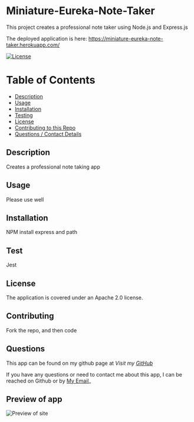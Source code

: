 # Miniature-Eureka-Note-Taker
This project creates a professional note taker using Node.js and Express.js

The deployed application is here: https://miniature-eureka-note-taker.herokuapp.com/


[![License](https://img.shields.io/badge/License-Apache_2.0-blue.svg)](https://opensource.org/licenses/Apache-2.0)

# Table of Contents
  * [Description](#description)
  * [Usage](#usage)
  * [Installation](#installation)
  * [Testing](#test)
  * [License](#license)
  * [Contributing to this Repo](#contributing)
  * [Questions / Contact Details](#questions)

## Description
Creates a professional note taking app


## Usage
Please use well


## Installation
NPM install express and path


## Test
Jest


## License
The application is covered under an Apache 2.0 license.


## Contributing
Fork the repo, and then code


## Questions
This app can be found on my github page at _Visit my [GitHub](https://github.com/Sara-Mill/)_<br>

If you have any questions or need to contact me about this app, I can be reached on Github or by <a href='mailto:smilligan0183@gmail.com'></i>My Email</a>_

## Preview of app
 ![ Preview of site](https://user-images.githubusercontent.com/106774866/194763509-f562ff57-c821-4f79-b65d-c2b864b423af.png)
